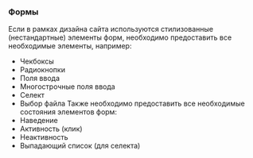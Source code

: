 ### Формы
Если в рамках дизайна сайта используются стилизованные (нестандартные) элементы форм, необходимо предоставить все необходимые элементы, например:
* Чекбоксы
* Радиокнопки
* Поля ввода
* Многострочные поля ввода
* Селект
* Выбор файла
Также необходимо предоставить все необходимые состояния элементов форм:
* Наведение
* Активность (клик)
* Неактивность
* Выпадающий список (для селекта)
